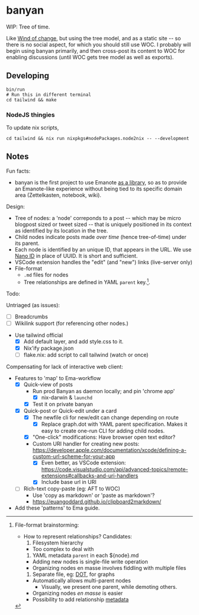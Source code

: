 # banyan

WIP: Tree of time. 

Like [Wind of change](https://windofchange.me), but using the tree model, and as a static site -- so there is no social aspect, for which you should still use WOC. I probably will begin using banyan primarily, and then cross-post its content to WOC for enabling discussions (until WOC gets tree model as well as exports).

## Developing

```
bin/run
# Run this in different terminal
cd tailwind && make
```

### NodeJS thingies

To update nix scripts,

```
cd tailwind && nix run nixpkgs#nodePackages.node2nix -- --development
```

## Notes

Fun facts:

- banyan is the first project to use Emanote [as a library](https://github.com/srid/banyan/commit/869991888349190855b3c963493f9ff352d250d0), so as to provide an Emanote-like experience without being tied to its specific domain area (Zettelkasten, notebook, wiki).

Design:

- Tree of nodes: a 'node' correponds to a post -- which may be micro blogpost sized or tweet sized -- that is uniquely positioned in its context as identified by its location in the tree. 
- Child nodes indicate posts made *over time* (hence tree-of-time) under its parent. 
- Each node is identified by an unique ID, that appears in the URL. We use [Nano ID](https://github.com/ai/nanoid) in place of UUID. It is short and sufficient.
- VSCode extension handles the "edit" (and "new") links (live-server only)
- File-format 
  - `.md` files for nodes
  - Tree relationships are defined in YAML `parent` key.[^relbrain].

Todo:

Untriaged (as issues):

- [ ] Breadcrumbs
- [ ] Wikilink support (for referencing other nodes.)
- Use tailwind official
  - [x] Add default layer, and add style.css to it.
  - [x] Nix'ify package.json
  - [ ] flake.nix: add script to call tailwind (watch or once)

Compensating for lack of interactive web client:

- Features to 'map' to Ema-workflow
  - [x] Quick-view of posts
    - Run prod Banyan as daemon locally; and pin 'chrome app'
      - [x] nix-darwin & `launchd`
    - [x] Test it on private banyan
  - [x] Quick-post or Quick-edit under a card
    - [x] The newfile cli for new/edit can change depending on route
      - [x] Replace graph.dot with YAML parent specification. Makes it easy to create one-run CLI for adding child nodes.
    - [x] "One-click" modifications: Have browser open text editor?
    - Custom URI handler for creating new posts: https://developer.apple.com/documentation/xcode/defining-a-custom-url-scheme-for-your-app
      - [x] Even better, as VSCode extension: https://code.visualstudio.com/api/advanced-topics/remote-extensions#callbacks-and-uri-handlers
      - [x] Include base url in URI
  - [ ] Rich-text copy-paste (eg: AFT to WOC)
    - Use 'copy as markdown' or 'paste as markdown'?
    - https://euangoddard.github.io/clipboard2markdown/
- Add these 'patterns' to Ema guide.

[^relbrain]: File-format brainstorming:
    - How to represent relationships? Candidates:
      1. Filesystem hierarchy
        - Too complex to deal with
      1. YAML metadata `parent` in each ${node}.md
        - Adding new nodes is single-file write operation
        - Organizing nodes en masse involves fiddling with multiple files
      1. Separate file, eg: [DOT](https://www.graphviz.org/doc/info/lang.html), for graphs
        - Automatically allows multi-parent nodes
          - Visually, we present one parent, while demoting others.
        - Organizing nodes *en masse* is easier 
        - Possibility to add relationship [metadata](https://graphviz.org/docs/attrs/xlabel/)

